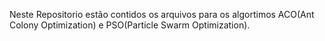 Neste Repositorio estão contidos os arquivos para os algortimos ACO(Ant Colony Optimization) e PSO(Particle Swarm Optimization).


